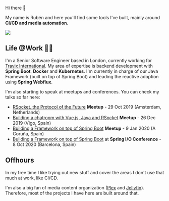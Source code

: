 Hi there 👋

My name is Rubén and here you'll find some tools I've built, mainly around **CI/CD and media automation**. 

<a target="_blank" href="https://github.com/rubasace">
  <img align="center" src="https://github-readme-stats.vercel.app/api?username=rubasace&show_icons=true&theme=merko&count_private=true" />
</a>

## Life @Work 👨‍💻

I'm a Senior Software Engineer based in London, currently working for [Travix International](https://www.travix.com/). My area of expertise is backend development with **Spring Boot**, **Docker** and **Kubernetes**. I'm currently in charge of our Java Framework (built on top of Spring Boot) and leading the reactive adoption using **Spring Webflux**.

I'm also starting to speak at meetups and conferences. You can check my talks so far here:

- [RSocket, the Protocol of the Future](https://www.meetup.com/Reactive-Amsterdam/events/265617612/) **Meetup** - 29 Oct 2019 (Amsterdam, Netherlands)
- [Building a chatroom with Vue.js, Java and RSocket](https://www.meetup.com/es/VigoJUG/events/267185946/) **Meetup** - 26 Dec 2019 (Vigo, Spain)
- [Building a Framework on top of Spring Boot](https://www.meetup.com/es/CorunaJUG/events/267509659/) **Meetup** - 9 Jan 2020 (A Coruña, Spain)
- [Building a Framework on top of Spring Boot](https://2020.springio.net/sessions/building-a-framework-on-top-of-spring-boot) at **Spring I/O Conference** - 8 Oct 2020 (Barcelona, Spain)


## Offhours

In my free time I like trying out new stuff and cover the areas I don't use that much at work, like CI/CD. 

I'm also a big fan of media content organization ([Plex](https://www.plex.tv) and [Jellyfin](https://jellyfin.org/)). Therefore, most of the projects I have here are built around that.

<!--
**rubasace/rubasace** is a ✨ _special_ ✨ repository because its `README.md` (this file) appears on your GitHub profile.

Here are some ideas to get you started:

- 🔭 I’m currently working on ...
- 🌱 I’m currently learning ...
- 👯 I’m looking to collaborate on ...
- 🤔 I’m looking for help with ...
- 💬 Ask me about ...
- 📫 How to reach me: ...
- 😄 Pronouns: ...
- ⚡ Fun fact: ...
-->
